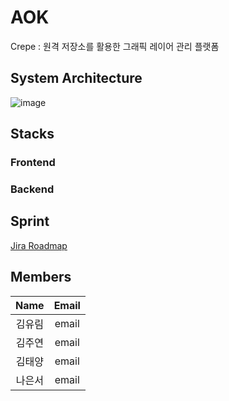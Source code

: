 # AOK
Crepe : 원격 저장소를 활용한 그래픽 레이어 관리 플랫폼

## System Architecture
![image](https://user-images.githubusercontent.com/86936466/228773897-a1444678-e58d-4df9-9e94-ef930778a048.png)
## Stacks
### Frontend
### Backend

## Sprint
[Jira Roadmap](https://sdylockon.atlassian.net/jira/software/projects/CREP/boards/2/roadmap)

## Members
| Name | Email | 
| :----: | :----: | 
| 김유림   |   email   | 
| 김주연     |    email    | 
| 김태양     |    email    | 
| 나은서     |    email    | 
